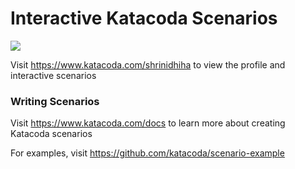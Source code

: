 # Interactive Katacoda Scenarios

[![](http://shields.katacoda.com/katacoda/shrinidhiha/count.svg)](https://www.katacoda.com/shrinidhiha "Get your profile on Katacoda.com")

Visit https://www.katacoda.com/shrinidhiha to view the profile and interactive scenarios

### Writing Scenarios
Visit https://www.katacoda.com/docs to learn more about creating Katacoda scenarios

For examples, visit https://github.com/katacoda/scenario-example
